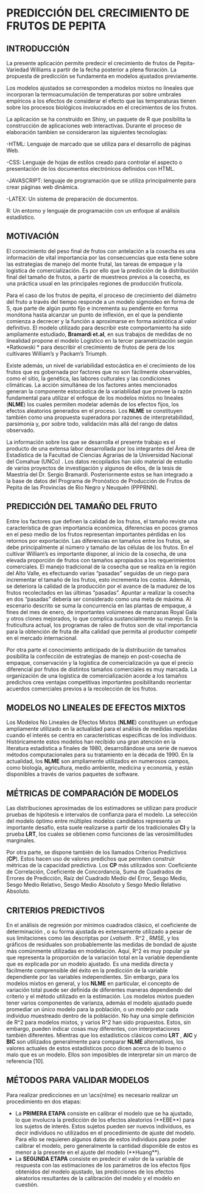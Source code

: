 # PREDICCIÓN DEL CRECIMIENTO DE FRUTOS DE PEPITA

## INTRODUCCIÓN

La presente aplicación permite predecir el crecimiento de frutos de Pepita-Variedad Williams a partír de la fecha posterior a plena floración. La propuesta de predicción se fundamenta en modelos ajustados previamente.

Los modelos ajustados se corresponden a modelos mixtos no lineales que incorporan la termoacumulación de temperaturas por sobre umbrales empíricos a los efectos de considerar el efecto que las temperaturas tienen sobre los procesos biológicos involucrados en el crecimientos de los frutos.

La aplicación se ha construido en Shiny, un paquete de R que posibilita la construcción de aplicaciones web interactivas. Durante el proceso de elaboración tambíen se consideraron las siguientes tecnologías:

-HTML: Lenguaje de marcado que se utiliza para el desarrollo de páginas Web.

-CSS: Lenguaje de hojas de estilos creado para controlar el aspecto o presentación de los documentos electrónicos definidos con HTML.

-JAVASCRIPT: lenguaje de programación que se utiliza principalmente para crear páginas web dinámica.

-LATEX: Un sistema de preparación de documentos.

R: Un entorno y lenguaje de programación con un enfoque al análisis estadístico.

## MOTIVACIÓN

El conocimiento del peso final de frutos con antelación a la cosecha es una información de vital importancia por las consecuencias que esta tiene sobre las estrategias de manejo del monte frutal, las tareas de empaque y la logística de comercialización. Es por ello que la predicción de la distribución final del tamaño de frutos, a partir de muestreos previos a la cosecha, es una práctica usual en las principales regiones de producción frutícola.

Para el caso de los frutos de pepita, el proceso de crecimiento del diámetro del fruto a través del tiempo responde a un modelo sigmoideo en forma de S, que parte de algún punto fijo e incrementa su pendiente en forma monótona hasta alcanzar un punto de inflexión, en el que la pendiente comienza a decrecer y la función a aproximarse en forma asintótica al valor definitivo. El modelo utilizado para describir este comportamiento ha sido ampliamente estudiado, **Bramardi et.al**, en sus trabajos de medidas de no linealidad propone el modelo Logístico en la tercer parametrización según *Ratkowski * para describir el crecimiento de frutos de pera de los cultivares William’s y Packam’s Triumph.

Existe además, un nivel de variabilidad estocástica en el crecimiento de los frutos que es gobernada por factores que no son fácilmente observables, como el sitio, la genética, las labores culturales y las condiciones climáticas. La acción simultánea de los factores antes mencionados generan la componente estocástica de la variabilidad que provee la razón fundamental para utilizar el enfoque de los modelos mixtos no lineales (**NLME**) los cuales permiten modelar además de los efectos fijos, los efectos aleatorios generados en el proceso. Los **NLME** se constituyen también como una propuesta superadora por razones de interpretabilidad, parsimonia y, por sobre todo, validación más allá del rango de datos observado.

La información sobre los que se desarrolla el presente trabajo es el producto de una extensa labor desarrollada por los integrantes del Área de Estadística de la Facultad de Ciencias Agrarias de la Universidad Nacional del Comahue (UNCo) . Los datos recopilados han sido material de estudio de varios proyectos de investigación y algunos de ellos, de la tesis de Maestría del Dr. Sergio Bramardi. Posteriormente estos se han integrado a la base de datos del Programa de Pronóstico de Producción de Frutos de Pepita de las Provincias de Rio Negro y Neuquén (PPPRNN).

## PREDICCIÓN DEL TAMAÑO DEL FRUTO

Entre los factores que definen la calidad de los frutos, el tamaño reviste una característica de gran importancia económica, diferencias en pocos gramos en el peso medio de los frutos representan importantes pérdidas en los retornos por exportación. Las diferencias en tamaños entre los frutos, se debe principalmente al número y tamaño de las células de los frutos. En el cultivar William’s es importante disponer, al inicio de la cosecha, de una elevada proporción de frutos con tamaños apropiados a los requerimientos comerciales. El manejo tradicional de la cosecha que se realiza en la región del Alto Valle, es efectuando varias “pasadas” seguidas de un riego para incrementar el tamaño de los frutos, esto incrementa los costos. Además, se deteriora la calidad de la producción por el avance de la madurez de los frutos recolectados en las últimas “pasadas”. Apuntar a realizar la cosecha en dos “pasadas” debería ser considerado como una meta de máxima. Al escenario descrito se suma la concurrencia en las plantas de empaque, a fines del mes de enero, de importantes volúmenes de manzanas Royal Gala y otros clones mejorados, lo que complica sustancialmente su manejo. En la fruticultura actual, los programas de raleo de frutos son de vital importancia para la obtención de fruta de alta calidad que permita al productor competir en el mercado internacional.

Por otra parte el conocimiento anticipado de la distribución de tamaños posibilita la confección de estrategias de manejo en post-cosecha de empaque, conservación y la logística de comercialización ya que el precio diferencial por frutos de distintos tamaños comerciales es muy marcada. La organización de una logística de comercialización acorde a los tamaños predichos crea ventajas competitivas importantes posibilitando reorientar acuerdos comerciales previos a la recolección de los frutos.


## MODELOS NO LINEALES DE EFECTOS MIXTOS

Los Modelos No Lineales de Efectos Mixtos (**NLME**) constituyen un enfoque ampliamente utilizado en la actualidad para el análisis de medidas repetidas cuando el interés se centra en características específicas de los individuos. Históricamente estos modelos han recibido una gran atención en la literatura estadística a finales de 1980, desarrollándose una serie de nuevos métodos computacionales para su tratamiento en la década de 1990. En la actualidad, los **NLME** son ampliamente utilizados en numerosos campos, como biología, agricultura, medio ambiente, medicina y economía, y están disponibles a través de varios paquetes de software.


## MÉTRICAS DE COMPARACIÓN DE MODELOS

Las distribuciones aproximadas de los estimadores se utilizan para producir pruebas de hipótesis e intervalos de confianza para el modelo. La selección del modelo óptimo entre múltiples modelos candidatos representa un importante desafio, esta suele realizarse a partir de los tradicionales **CI** y la prueba **LRT**, los cuales se obtienen como funciones de las verosimilitudes marginales.</p>
Por otra parte, se dispone también de los llamados Criterios Predictivos (**CP**). Estos hacen uso de valores predichos que permiten construir métricas de la capacidad predictiva. Los <b>CP</b> más utilizados son: Coeficiente de Correlación, Coeficiente de Concordancia, Suma de Cuadrados de Errores de Predicción, Raíz del Cuadrado Medio del Error, Sesgo Medio, Sesgo Medio Relativo, Sesgo Medio Absoluto y Sesgo Medio Relativo Absoluto.

## CRITERIOS PREDICTIVOS

En el análisis de regresión por mínimos cuadrados clásico, el coeficiente de determinación , o su forma ajustada  es extensamente utilizado a pesar de sus limitaciones como las descriptas por <i>Lvalseth </i>. R^2 , RMSE, y los gráficos de residuales son probablemente las medidas de bondad de ajuste más comúnmente utilizadas en modelación. Aquí, R^2  es muy popular ya que representa la proporción de la variación total en la variable dependiente que es explicada por un modelo ajustado. Es una medida directa y fácilmente comprensible del éxito en la predicción de la variable dependiente por las variables independientes.
Sin embargo, para los modelos mixtos en general, y los <b>NLME</b> en particular, el concepto de variación total puede ser definida de diferentes maneras dependiendo del criterio y el método utilizado en la estimación. Los modelos mixtos pueden tener varios componentes de varianza, además el modelo ajustado puede promediar un único modelo para la población, o un modelo por cada individuo muestreado dentro de la población. No hay una simple definición de  R^2  para modelos mixtos, y varios  R^2  han sido propuestos. Estos, sin embargo, pueden indicar cosas muy diferentes, con interpretaciones también diferentes.
Mientras que los estadísticos clásicos como  <b>LRT </b>,  <b>AIC </b> y  <b>BIC </b> son utilizados generalmente para comparar  <b>NLME </b> alternativos, los valores actuales de estos estadísticos poco dicen acerca de lo bueno o malo que es un modelo. Ellos son imposibles de interpretar sin un marco de referencia [10].

<H2>MÉTODOS PARA VALIDAR MODELOS </H2>

<p> Para realizar predicciones en un \acs{nlme} es necesario realizar un procedimiento en dos etapas:

<ul>
<li> La <b>PRIMERA ETAPA</b> consiste en calibrar el modelo que se ha ajustado, lo que involucra la predicción de los efectos aleatorios (**EBE**) para los sujetos de interés. Estos sujetos pueden ser nuevos individuos, es decir individuos no utilizados en el procedimiento de ajuste del modelo.
 Para ello se requieren algunos datos de estos individuos para poder calibrar el modelo, pero generalmente la cantidad disponible de estos es menor a la presente en el ajuste del modelo (**Huang**).</li>

<li> La <b>SEGUNDA ETAPA</b> consiste en predecir el valor de la variable de respuesta con las estimaciones de los parámetros de los efectos fijos obtenidos del modelo ajustado, las predicciones de los efectos aleatorios resultantes de la calibración del modelo y el modelo en cuestión.</li>




